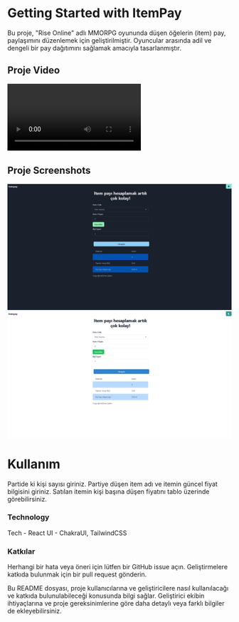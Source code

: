 # Getting Started with ItemPay

Bu proje, "Rise Online" adlı MMORPG oyununda düşen öğelerin (item) pay, paylaşımını düzenlemek için geliştirilmiştir. Oyuncular arasında adil ve dengeli bir pay dağıtımını sağlamak amacıyla tasarlanmıştır.

## Proje Video
<video src="/screens/2024-03-15 22-01-50.mp4"></video>

## Proje Screenshots

![Dark Mode](/screens/screen-001.png)
![Light Mode](/screens/screen-002.png)


# Kullanım
Partide ki kişi sayısı giriniz.
Partiye düşen item adı ve itemin güncel fiyat bilgisini giriniz.
Satılan itemin kişi başına düşen fiyatını tablo üzerinde görebilirsiniz.

### Technology

Tech - React
UI - ChakraUI, TailwindCSS


### Katkılar
Herhangi bir hata veya öneri için lütfen bir GitHub issue açın.
Geliştirmelere katkıda bulunmak için bir pull request gönderin.


Bu README dosyası, proje kullanıcılarına ve geliştiricilere nasıl kullanılacağı ve katkıda bulunulabileceği konusunda bilgi sağlar. Geliştirici ekibin ihtiyaçlarına ve proje gereksinimlerine göre daha detaylı veya farklı bilgiler de ekleyebilirsiniz.